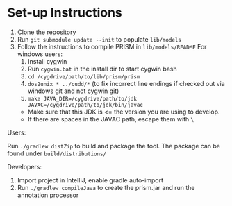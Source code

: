 Set-up Instructions
===================

1. Clone the repository
2. Run `git submodule update --init` to populate `lib/models`
3. Follow the instructions to compile PRISM in `lib/models/README`
   For windows users:
   1. Install cygwin
   2. Run `cygwin.bat` in the install dir to start cygwin bash
   3. `cd /cygdrive/path/to/lib/prism/prism`
   4. `dos2unix * ../cudd/*` (to fix incorrect line endings if checked out via windows git and not cygwin git) 
   5. `make JAVA_DIR=/cygdrive/path/to/jdk JAVAC=/cygdrive/path/to/jdk/bin/javac`
     * Make sure that this JDK is <= the version you are using to develop.
     * If there are spaces in the JAVAC path, escape them with `\`

Users:

Run `./gradlew distZip` to build and package the tool.
The package can be found under `build/distributions/`

Developers:

1. Import project in IntelliJ, enable gradle auto-import
2. Run `./gradlew compileJava` to create the prism.jar and run the annotation processor
